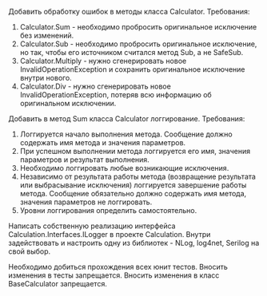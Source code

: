 ﻿Добавить обработку ошибок в методы класса Calculator. Требования:
1. Calculator.Sum - необходимо пробросить оригинальное исключение без изменений.
2. Calculator.Sub - необходимо пробросить оригинальное исключение, но так, чтобы его источником считался метод Sub, а не SafeSub.
3. Calculator.Multiply - нужно сгенерировать новое InvalidOperationException и сохранить оригинальное исключение внутри нового.
4. Calculator.Div - нужно сгенерировать новое InvalidOperationException, потеряв всю информацию об оригинальном исключении.

Добавить в метод Sum класса Calculator логгирование. Требования:
1. Логгируется начало выполнения метода. Сообщение должно содержать имя метода и значения параметров.
2. При успешном выполнении метода логгируется его имя, значения параметров и результат выполнения.
3. Необходимо логгировать любые возникающие исключения.
4. Независимо от результата работы метода (возвращение результата или выбрасывание исключения) логгируется завершение работы метода. Сообщение обязательно должно содержать имя метода, значения параметров не логгировать.
5. Уровни логгирования определить самостоятельно.

Написать собственную реализацию интерфейса Calculation.Interfaces.ILogger в проекте Calculation.
Внутри задействовать и настроить одну из библиотек - NLog, log4net, Serilog на свой выбор.

Необходимо добиться прохождения всех юнит тестов.
Вносить изменения в тесты запрещается.
Вносить изменения в класс BaseCalculator запрещается.
